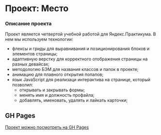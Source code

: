 # Проект: Место

### Описание проекта

Проект является четвертой учебной работой для Яндекс.Практикума. В нем мы используем технологии:

* флексы и гриды для выравнивания и позиционирования блоков и элементов страницы;
* адаптивную верстку для корректного отображения страницы на разных девайсах;
* методологию БЭМ для названия классов и папок в проекте;
* анимацию для плавного открытия попапов;
* язык JavaScript для реализаци интерактива на странице, который позволил:
    * открывать и закрывать формы;
    * менять имя и должность профайла;
    * добавлять, именовать, удалять и лайкать карточки;


## GH Pages

[Проект можно посмотреть на GH Pages](https://ann-mm.github.io/mesto/index.html)
